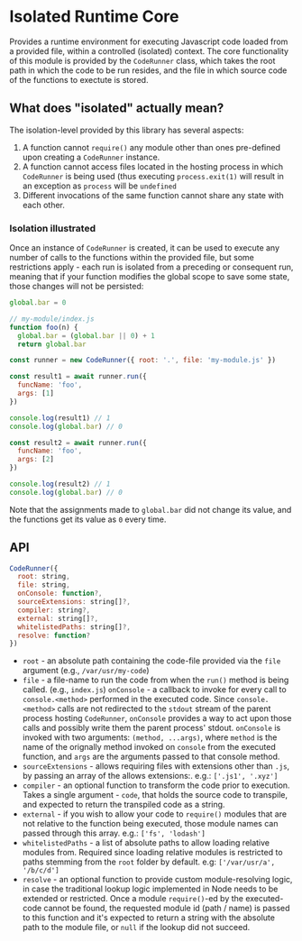 # Isolated Runtime Core

Provides a runtime environment for executing Javascript code loaded from a provided file, within a controlled (isolated) context.
The core functionality of this module is provided by the `CodeRunner` class, which takes the root path in which the code to be run resides, and the file in which source code of the functions to exectute is stored.

## What does "isolated" actually mean?
The isolation-level provided by this library has several aspects:
1. A function cannot `require()` any module other than ones pre-defined upon creating a `CodeRunner` instance.
1. A function cannot access files located in the hosting process in which `CodeRunner` is being used (thus executing `process.exit(1)` will result in an exception as `process` will be `undefined`
1. Different invocations of the same function cannot share any state with each other.

### Isolation illustrated
Once an instance of `CodeRunner` is created, it can be used to execute any number of calls to the functions within the provided file, but some restrictions apply - each run is isolated from a preceding or consequent run, meaning that if your function modifies the global scope to save some state, those changes will not be persisted:
```js
global.bar = 0

// my-module/index.js
function foo(n) {
  global.bar = (global.bar || 0) + 1
  return global.bar
```

```js
const runner = new CodeRunner({ root: '.', file: 'my-module.js' })

const result1 = await runner.run({
  funcName: 'foo',
  args: [1]
})

console.log(result1) // 1 
console.log(global.bar) // 0

const result2 = await runner.run({
  funcName: 'foo',
  args: [2]
})

console.log(result2) // 1
console.log(global.bar) // 0
```
Note that the assignments made to `global.bar` did not change its value, and the functions get its value as `0` every time.

## API

```js
CodeRunner({
  root: string,
  file: string,
  onConsole: function?,
  sourceExtensions: string[]?,
  compiler: string?,
  external: string[]?,
  whitelistedPaths: string[]?,
  resolve: function?
})
```
* `root` - an absolute path containing the code-file provided via the `file` argument (e.g., `/var/usr/my-code`)
* `file` - a file-name to run the code from when the `run()` method is being called. (e.g., `index.js`)
`onConsole` - a callback to invoke for every call to `console.<method>` performed in the executed code. Since `console.<method>` calls are not redirected to the `stdout` stream of the parent process hosting `CodeRunner`, `onConsole` provides a way to act upon those calls and possibly write them the parent process' stdout.
`onConsole` is invoked with two arguments: `(method, ...args)`, where `method` is the name of the orignally method invoked on `console` from the executed function, and `args` are the arguments passed to that console method.
* `sourceExtensions` - allows requiring files with extensions other than `.js`, by passing an array of the allows extensions:. e.g.: `['.js1', '.xyz']`
* `compiler` - an optional function to transform the code prior to execution. Takes a single argument - `code`, that holds the source code to transpile, and expected to return the transpiled code as a string.
* `external` - if you wish to allow your code to `require()` modules that are not relative to the function being executed, those module names can passed through this array. e.g.: `['fs', 'lodash']`
* `whitelistedPaths` - a list of absolute paths to allow loading relative modules from. Required since loading relative modules is restricted to paths stemming from the `root` folder by default. e.g: `['/var/usr/a', '/b/c/d']`
* `resolve` - an optional function to provide custom module-resolving logic, in case the traditional lookup logic implemented in Node needs to be extended or restricted. Once a module `require()`-ed by the executed-code cannot be found, the requested module id (path / name) is passed to this function and it's expected to return a string with the absolute path to the module file, or `null` if the lookup did not succeed.
